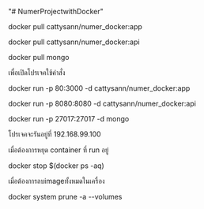 "# NumerProjectwithDocker"

docker pull cattysann/numer_docker:app

docker pull cattysann/numer_docker:api

docker pull mongo

เพื่อเปิดโปรเจคใช้คำสั่ง

docker run -p 80:3000 -d cattysann/numer_docker:app

docker run -p 8080:8080 -d cattysann/numer_docker:api

docker run -p 27017:27017 -d mongo

โปรเจคจะรันอยู่ที่ 192.168.99.100

เมื่อต้องการหยุด container ที่ run อยู่

docker stop $(docker ps -aq)

เมื่อต้องการลบimageทั้งหมดในเครื่อง

docker system prune -a --volumes

